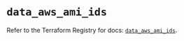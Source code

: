 # `data_aws_ami_ids`

Refer to the Terraform Registry for docs: [`data_aws_ami_ids`](https://registry.terraform.io/providers/hashicorp/aws/6.9.0/docs/data-sources/ami_ids).
